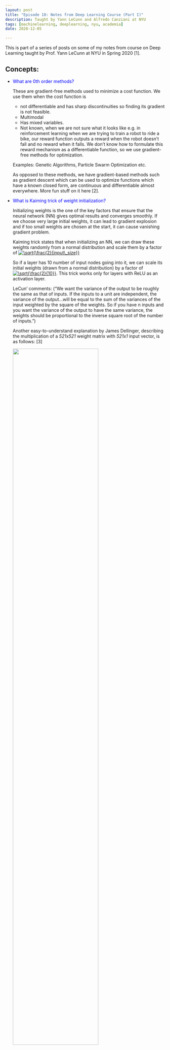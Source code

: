 ```yaml
---
layout: post
title: "Episode 10: Notes from Deep Learning Course (Part I)"
description: Taught by Yann LeCunn and Alfredo Canziani at NYU
tags: [machinelearning, deeplearning, nyu, academia]
date: 2020-12-05

---
```


This is part of a series of posts on some of my notes from course on Deep Learning taught by Prof. Yann LeCunn at NYU in Spring 2020 [1].

## Concepts:  

+ <span style="color:blue">What are 0th order methods?</span>       

  These are gradient-free methods used to minimize a cost function. We use them when the cost function is 

  - not differentiable and has sharp discontinuities so finding its gradient is not feasible. 
  - Multimodal
  - Has mixed variables. 
  - Not known, when we are not sure what it looks like e.g. in reinforcement learning when we are trying to train a robot to ride a bike, our reward function outputs a reward when the robot doesn’t fall and no reward when it falls. We don’t know how to formulate this reward mechanism as a differentiable function, so we use gradient-free methods for optimization.  

  Examples: Genetic Algorithms, Particle Swarm Optimization etc. 

   As opposed to these methods, we have gradient-based methods such as gradient descent which can be used to optimize functions which have a known closed form, are continuous and differentiable almost everywhere. More fun stuff on it here [2].   

  

+ <span style="color:blue">What is Kaiming trick of weight initialization?</span>   

   Initializing weights is the one of the key factors that ensure that the neural network (NN) gives optimal results and converges smoothly. If we choose very large initial weights, it can lead to gradient explosion and if too small weights are chosen at the start, it can cause vanishing gradient problem.

  Kaiming trick states that when initializing an NN, we can draw these weights randomly from a normal distribution and scale them by a factor of  <a href="https://www.codecogs.com/eqnedit.php?latex=\sqrt{\frac{2}{input\_size}}" target="_blank"><img src="https://latex.codecogs.com/gif.latex?\sqrt{\frac{2}{input\_size}}" title="\sqrt{\frac{2}{input\_size}}" /></a>

  So if a layer has 10 number of input nodes going into it, we can scale its initial weights (drawn from a normal distribution) by a factor of <a href="https://www.codecogs.com/eqnedit.php?latex=\sqrt{\frac{2}{10}}" target="_blank"><img src="https://latex.codecogs.com/gif.latex?\sqrt{\frac{2}{10}}" title="\sqrt{\frac{2}{10}}" /></a>. This trick works only for layers with ReLU as an activation layer. 

   LeCun’ comments: (“We want the variance of the output to be roughly the same as that of inputs. If the inputs to a unit are independent, the variance of the output…will be equal to the sum of the variances of the input weighted by the square of the weights. So if you have n inputs and you want the variance of the output to have the same variance, the weights should be proportional to the inverse square root of the number of inputs.”)

   Another easy-to-understand explanation by James Dellinger, describing the multiplication of a *521x521* weight matrix with *521x1* input vector, is as follows: [3]

  <img src="{{site.baseurl}}/assets/lecun_i11.png" width="75%" height="75%">  

  

  <img src="{{site.baseurl}}/assets/lecun_i12.png" width="75%" height="75%">  

  

  <img src="{{site.baseurl}}/assets/lecun_i13.png" width="75%" height="75%">                  

## Thought of the Week:  

Generative Pre-trained Transformer 3 (GPT-3) is here! It is now the largest language model that we know of, developed by an independent lab called OpenAI in San Francisco. It has 175 billion parameters and has been trained on millions of text documents including Google books and Wikipedia articles. The underlying principle behind GPT modeling is semi-supervised learning which means to train the model on a large-sized unlabeled data in unsupervised manner and then fine-tune it by supervised learning on small set of labeled examples. []  

Even though GPT-3 was developed for sentence completion tasks by its developers but it turns out that it can also be used to write code! Seems like it's time for us computer scientists to get insecure about our jobs. Check out this interesting article in <a href="https://www.nytimes.com/2020/11/24/science/artificial-intelligence-ai-gpt3.html"> New York Times</a> to know more fun stuff about GPT-3. 

 Until next time! 

## References:

[1] [Yann LeCun Course](https://atcold.github.io/pytorch-Deep-Learning/)
[2] [0th order methods](http://adl.stanford.edu/aa222/Lecture_Notes_files/chapter6_gradfree.pdf)  
[3] [Kaiming Trick of weight initialization](https://towardsdatascience.com/weight-initialization-in-neural-networks-a-journey-from-the-basics-to-kaiming-954fb9b47c79)  
[] [GPT-3](https://medium.com/walmartglobaltech/the-journey-of-open-ai-gpt-models-32d95b7b7fb2)